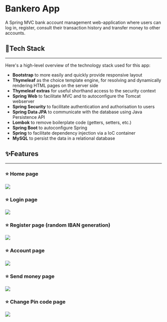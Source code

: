 # Bankero App

A Spring MVC bank account management web-application where users can log in, register, consult their transaction history and transfer money to other accounts.
## 🧱Tech Stack

---
Here's a high-level overview of the technology stack used for this app:

- **Bootstrap** to more easily and quickly provide responsive layout
- **Thymeleaf** as the choice template engine, for resolving and dynamically rendering HTML pages on the server side
- **Thymeleaf extras** for useful shorthand access to the security context
- **Spring Web** to facilitate MVC and to autoconfigure the Tomcat webserver
- **Spring Security** to facilitate authentication and authorisation to users
- **Spring Data JPA** to communicate with the database using Java Persistence API
- **Lombok** to remove boilerplate code (getters, setters, etc.)
- **Spring Boot** to autoconfigure Spring
- **Spring** to facilitate dependency injection via a IoC container
- **MySQL** to persist the data in a relational database

## ✨Features

---
### ⭐ Home page
![](https://i.imgur.com/LSZGvCv.png)
### ⭐ Login page
![](https://i.imgur.com/3t8ON3P.png)
### ⭐ Register page (random IBAN generation)
![](https://i.imgur.com/JP1zNj3.png)
### ⭐ Account page
![](https://i.imgur.com/FAojDgu.png)
### ⭐ Send money page
![](https://i.imgur.com/dMCJpjh.png)
### ⭐ Change Pin code page
![](https://i.imgur.com/AfGUWD7.png)

